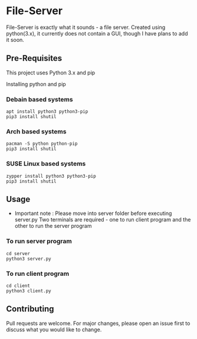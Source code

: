 # File-Server
File-Server is exactly what it sounds - a file server. Created using python(3.x), it currently does not contain a GUI, though I have plans to add it soon.

## Pre-Requisites
This project uses Python 3.x and pip

Installing python and pip
### Debain based systems
```
apt install python3 python3-pip
pip3 install shutil
```
### Arch based systems
```
pacman -S python python-pip
pip3 install shutil
```
### SUSE Linux based systems
```
zypper install python3 python3-pip
pip3 install shutil
```
## Usage
* Important note : Please move into server folder before executing server.py
Two terminals are required - one to run client program and the other to run the server program

### To run server program
```
cd server
python3 server.py
```

### To run client program
```
cd client
python3 client.py
```

## Contributing
Pull requests are welcome. For major changes, please open an issue first to discuss what you would like to change.
